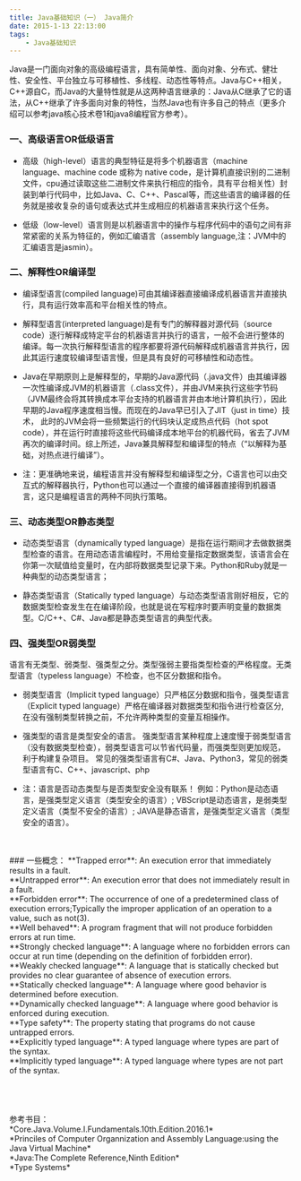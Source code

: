 ```yaml
---
title: Java基础知识（一） Java简介
date: 2015-1-13 22:13:00
tags: 
	- Java基础知识
---
```

Java是一门面向对象的高级编程语言，具有简单性、面向对象、分布式、健壮性、安全性、平台独立与可移植性、多线程、动态性等特点。Java与C++相关，C++源自C，而Java的大量特性就是从这两种语言继承的：Java从C继承了它的语法，从C++继承了许多面向对象的特性，当然Java也有许多自己的特点（更多介绍可以参考java核心技术卷1和java8编程官方参考）。

### 一、高级语言OR低级语言

* 高级（high-level）语言的典型特征是将多个机器语言（machine language、machine code 或称为 native code，是计算机直接识别的二进制文件，cpu通过读取这些二进制文件来执行相应的指令，具有平台相关性）封装到单行代码中，比如Java、C、C++、Pascal等，而这些语言的编译器的任务就是接收复杂的语句或表达式并生成相应的机器语言来执行这个任务。

* 低级（low-level）语言则是以机器语言中的操作与程序代码中的语句之间有非常紧密的关系为特征的，例如汇编语言（assembly language,注：JVM中的汇编语言是jasmin）。

### 二、解释性OR编译型

* 编译型语言(compiled language)可由其编译器直接编译成机器语言并直接执行，具有运行效率高和平台相关性的特点。

* 解释型语言(interpreted language)是有专门的解释器对源代码（source code）逐行解释成特定平台的机器语言并执行的语言，一般不会进行整体的编译。每一次执行解释型语言的程序都要将源代码解释成机器语言并执行，因此其运行速度较编译型语言慢，但是具有良好的可移植性和动态性。

* Java在早期原则上是解释型的，早期的Java源代码（.java文件）由其编译器一次性编译成JVM的机器语言（.class文件），并由JVM来执行这些字节码（JVM最终会将其转换成本平台支持的机器语言并由本地计算机执行），因此早期的Java程序速度相当慢。而现在的Java早已引入了JIT（just in time）技术， 此时的JVM会将一些频繁运行的代码块认定成热点代码（hot spot code），并在运行时直接将这些代码编译成本地平台的机器代码，省去了JVM再次的编译时间。综上所述，Java兼具解释型和编译型的特点（“以解释为基础，对热点进行编译”）。
* 注：更准确地来说，编程语言并没有解释型和编译型之分，C语言也可以由交互式的解释器执行，Python也可以通过一个直接的编译器直接得到机器语言，这只是编程语言的两种不同执行策略。

### 三、动态类型OR静态类型

* 动态类型语言（dynamically typed language）是指在运行期间才去做数据类型检查的语言。在用动态语言编程时，不用给变量指定数据类型，该语言会在你第一次赋值给变量时，在内部将数据类型记录下来。Python和Ruby就是一种典型的动态类型语言；

* 静态类型语言（Statically typed language）与动态类型语言刚好相反，它的数据类型检查发生在在编译阶段，也就是说在写程序时要声明变量的数据类型。C/C++、C#、Java都是静态类型语言的典型代表。

### 四、强类型OR弱类型

语言有无类型、弱类型、强类型之分。类型强弱主要指类型检查的严格程度。无类型语言（typeless language）不检查，也不区分数据和指令。

* 弱类型语言（Implicit typed language）只严格区分数据和指令，强类型语言（Explicit typed language）严格在编译器对数据类型和指令进行检查区分,在没有强制类型转换之前，不允许两种类型的变量互相操作。

* 强类型的语言是类型安全的语言。
强类型语言某种程度上速度慢于弱类型语言（没有数据类型检查），弱类型语言可以节省代码量，而强类型则更加规范，利于构建复杂项目。
常见的强类型语言有C#、Java、Python3，常见的弱类型语言有C、C++、javascript、php


* 注：语言是否动态类型与是否类型安全没有联系！
例如：Python是动态语言，是强类型定义语言（类型安全的语言）;
VBScript是动态语言，是弱类型定义语言（类型不安全的语言）;
JAVA是静态语言，是强类型定义语言（类型安全的语言）。

</br>
</br>
### 一些概念：
**Trapped error**: An execution error that immediately results in a fault.
</br>**Untrapped error**: An execution error that does not immediately result in a fault.
</br>**Forbidden error**: The occurrence of one of a predetermined
class of execution errors;Typically the improper application of an
operation to a value, such as not(3).
</br>**Well behaved**: A program fragment that will not produce
forbidden errors at run time.
</br>**Strongly checked language**: A language where no forbidden errors can
occur at run time (depending on the definition of forbidden error).
</br>**Weakly checked language**: A language that is statically checked
but provides no clear guarantee of absence of execution errors.
</br>**Statically checked language**: A language where good behavior is determined before execution.
</br>**Dynamically checked language**: A language where good behavior is enforced during execution.
</br>**Type safety**:  The property stating that programs do not cause untrapped errors.
</br>**Explicitly typed language**: A typed language where types are part of the syntax.
</br>**Implicitly typed language**: A typed language where types are not part of the syntax.








</br>
</br>
</br>
</br>
</br>
参考书目：
</br>*Core.Java.Volume.I.Fundamentals.10th.Edition.2016.1*
</br>*Princiles of Computer Organnization and Assembly Language:using the Java Virtual Machine*
</br>*Java:The Complete Reference,Ninth Edition*
</br>*Type Systems*